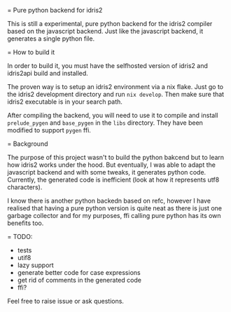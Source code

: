 = Pure python backend for idris2

This is still a experimental, pure python backend for the idris2 compiler based on the javascript backend. Just like the javascript backend, it generates a single python file. 

= How to build it

In order to build it, you must have the selfhosted version of idris2 and idris2api build and installed. 

The proven way is to setup an idris2 environment via a nix flake. Just go to the idris2 development directory and run `nix develop`. Then make sure that idris2 executable is in your search path.

After compiling the backend, you will need to use it to compile and install `prelude_pygen` and `base_pygen` in the `libs` directory. They have been modified to support `pygen` ffi.

= Background

The purpose of this project wasn't to build the python bakcend but to learn how idris2 works under the hood. But eventually, I was able to adapt the javascript backend and with some tweaks, it generates python code. Currently, the generated code is inefficient (look at how it represents utf8 characters). 

I know there is another python backedn based on refc, however I have realised that having a pure python version is quite neat as there is just one garbage collector and for my purposes, ffi calling pure python has its own benefits too.

= TODO:
- tests
- utif8
- lazy support
- generate better code for case expressions
- get rid of comments in the generated code
- ffi? 

Feel free to raise issue or ask questions. 
